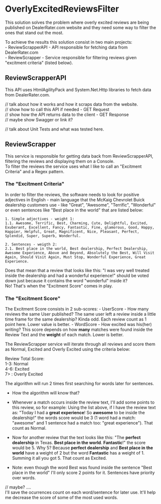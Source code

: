 # OverlyExcitedReviewsFilter

This solution solves the problem where overly excited reviews are being published on DealerRater.com website and they need some way to filter the ones that stand out the most.  

To achieve the results this solution consist in two main projects:  
    -   ReviewScrapperAPI - API responsible for fetching data from DealerRater.com  
    -   ReviewScrapper - Service responsible for filtering reviews given "excitment criteria" (listed below).

## ReviewScrapperAPI

This API uses HtmlAgilityPack and System.Net.Http libraries to fetch data from DealerRater.com. 

// talk about how it works and how it scraps data from the website.  
// show how to call this API if needed - GET Request  
// show how the API returns data to the client - GET Response  
// maybe show Swagger or link it?  

// talk about Unit Tests and what was tested here.  

## ReviewScrapper

This service is responsible for getting data back from ReviewScrapperAPI, filtering the reviews and displaying them on a Console.  
To filter the reviews the service uses what I like to call an "Excitment Criteria" and a Regex pattern.  

### The "Excitment Criteria"

In order to filter the reviews, the software needs to look for positive adjectives in English - main language that the McKaig Chevrolet Buick dealership customers use - like "Great", "Awesome", "Terrific", "Wonderful" or even sentences like "Best place in the world" that are listed below:


    1. Simple adjectives - weight 1:
    1.1. Awesome, Terrific, Best, Charming, Cute, Delightful, Excited, Exuberant, Excellent, Fancy, Fantastic, Fine, glamorous, Good, Happy, Happier, Helpful, Great, Magnificent, Nice, Pleasant, Perfect, Splendid, Super, Superb, Wonderful.
    
    2. Sentences - weigth 2:
    2.1. Best place in the world, Best dealership, Perfect Dealership, Awesome Experience, Above and Beyond, Absolutely the Best, Will Visit Again, Should Visit Again, Must Stop, Wonderful Experience, Great Experience.


Does that mean that a review that looks like this: "I was very well treated inside the dealership and had a wonderful experience!" should be voted down just because it contains the word "wonderful" inside it?  
No! That's when the "Excitment Score" comes in play.

### The "Excitment Score"

The Excitment Score consists in 2 sub-scores:
    - UserScore
        - How many reviews the same User published? The same user left a review inside a little time frame for the same dealership? Kinda odd. Each review count as 1 point here. Lower value is better.
    - WordScore
        - How excited was his(her) writing? This score depends on how **many** matches were found inside the Review Text and the **weight** of each match. Lower is better.

The ReviewScrapper service will iterate through all reviews and score them as Normal, Excited and Overly Excited using the criteria below:

Review Total Score:  
1-3: Normal  
4-6: Excited  
7> :  Overly Excited 

The algorithm will run 2 times first searching for words later for sentences. 

- How the algorithm will know that?
- Whenever a match occurs inside the review text, I'll add some points to this review, so for example:
Using the list above, if I have the review text as: "Today I had a **great experience**! So **awesome** to be inside the dealership!" the words score would be 3 (1 word         had a match: "awesome" and 1 sentence had a match too: "great experience"). That count as Normal.

- Now for another review that the text looks like this: "The **perfect dealership** in Texas. **Best place in the world**. **Fantastic**!" the score would be 5. Why 5? Because **perfect dealership** and **Best place in the world** have a weight of 2 but the word **Fantastic** has a weight of 1. Summing it all you got 5. That count as Excited.
- Note: even though the word Best was found inside the sentence "Best place in the world" I'll only score 2 points for it. Sentences have priority over words.

// maybe? ....  
I'll save the ocurrences count on each word/sentence for later use. It'll help me decrease the score of some of the most used words.
